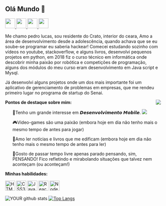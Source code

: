 <h2>Olá Mundo  👋</h2>

<p align="left">
    <a href="https://www.linkedin.com/in/pedro-lucas-macedo-de-moraes-b5458b191/" target="_blank">
    <img height="32px" src="https://wesleypribeiro.github.io/img/linkedin.png" />
  </a>
  <a href="https://www.facebook.com/profile.php?id=100004840867554" target="_blank">
    <img height="32px" src="https://wesleypribeiro.github.io/img/facebook.png" />
  </a>
  <a href="https://www.instagram.com/lucas.macedoo_/" target="_blank">
    <img height="32px" src="https://wesleypribeiro.github.io/img/instagram.png" />
  </a>
  <a href="mailto:Pedrmorae@gmail.com" target="_blank">
    <img height="32px" src="https://wesleypribeiro.github.io/img/email.png" />
  </a>
</p>

Me chamo pedro lucas, sou residente do Crato, interior do ceara, Amo a área de desenvolvimento desde a adolescência, quando achava que se eu soube-se programar eu saberia hackear!  Comecei estudando sozinho com vídeos no youtube, stackoverflow, e alguns livros, desenvolvi pequenos projetos em python, em 2018 fiz o curso técnico em informática onde descobrir minha paixão por robótica e competições de programação, alguns dos módulos do meu curso eram desenvolvimento em Java script e Mysql.

Já desenvolvi alguns projetos onde um dos mais importante foi um aplicativo de gerenciamento de problemas em empresas, que me rendeu primeiro lugar no programa de startup do Senai.

<img align="right" src="https://media.giphy.com/media/ZVik7pBtu9dNS/giphy.gif" />

<b>Pontos de destaque sobre mim:</b>

<ul align="left">
📱Tenho um grande interesse em 𝘿𝙚𝙨𝙚𝙣𝙫𝙤𝙡𝙫𝙞𝙢𝙚𝙣𝙩𝙤 𝙈𝙤𝙗𝙞𝙡𝙚.
<img src="https://img.shields.io/badge/React_Native-20232A?style=for-the-badge&logo=react&logoColor=61DAFB" />
  
  
🎮Video-games são uma paixão (embora hoje em dia não tenho mais o mesmo tempo de antes para jogar)


📖Amo ler notícias e livros que me edificam (embora hoje em dia não tenho mais o mesmo tempo de antes para ler)


💭Gosto de passar tempo livre apenas parado pensando, sim, PENSANDO! Fico refletindo e mirabolando situações que talvez nem aconteçam (ou aconteçam!)
</ul>

<b>Minhas habilidades:</b>
<p align="left">
<img height="32px" src="https://user-images.githubusercontent.com/60102340/111059115-bf43e200-8471-11eb-8ec7-f65c11f035dc.png" alt="HTML5" />
<img height="32px" src="https://user-images.githubusercontent.com/60102340/111059142-e26e9180-8471-11eb-9801-d6cbd405001b.png" alt="CSS3" />
<img height="32px" src="https://user-images.githubusercontent.com/60102340/111058883-41330b80-8470-11eb-925e-2840cc98a48a.png" alt="Javascript" />
<img height="32px" src="https://user-images.githubusercontent.com/60102340/111058928-940cc300-8470-11eb-88fa-9d5b0b6b506f.png" alt="React" />
<img height="32px" src="https://user-images.githubusercontent.com/60102340/111059324-7db43680-8473-11eb-928c-e3a7a92c4fd8.png" alt="Node" />
</p>

![YOUR github stats](https://github-readme-stats.vercel.app/api?username=PedroLucas-M-m&show_icons=true&theme=radical)
[![Top Langs](https://github-readme-stats.vercel.app/api/top-langs/?username=PedroLucas-M-m&layout=compact&show_icons=true&theme=radical)](https://github.com/PedroLucas-M-m/github-readme-stats)
